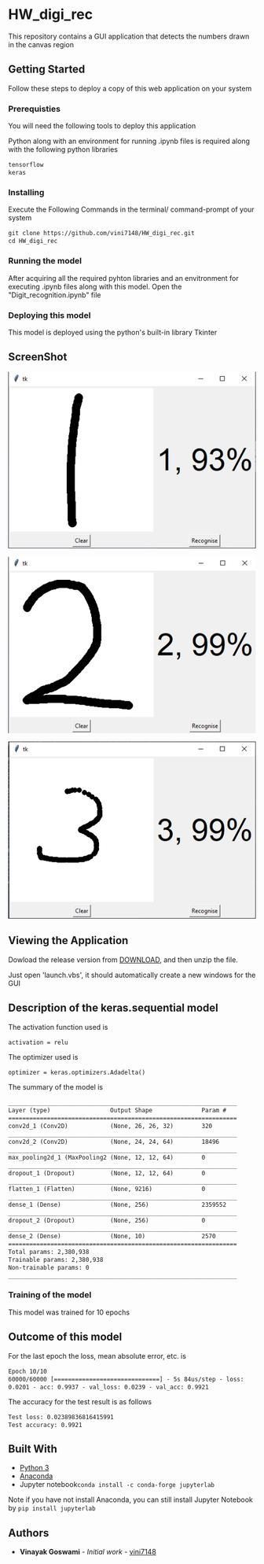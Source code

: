 # HW_digi_rec

This repository contains a GUI application that detects the numbers drawn in the canvas region

## Getting Started

Follow these steps to deploy a copy of this web application on your system

### Prerequisties

You will need the following tools to deploy this application

Python along with an environment for running .ipynb files is required along with the following python libraries
```
tensorflow
keras
```


### Installing

Execute the Following Commands in the terminal/ command-prompt of your system

```
git clone https://github.com/vini7148/HW_digi_rec.git
cd HW_digi_rec
```

### Running the model

After acquiring all the required pyhton libraries and an envitronment for executing .ipynb files along with this model. Open the "Digit_recognition.ipynb" file

### Deploying this model 

This model is deployed using the python's built-in library Tkinter

## ScreenShot

![Recognizer_1](https://github.com/vini7148/HW_digi_rec/blob/master/ss/1.png)


![Recognizer_2](https://github.com/vini7148/HW_digi_rec/blob/master/ss/2.png)


![Recognizer_3](https://github.com/vini7148/HW_digi_rec/blob/master/ss/3.png)

## Viewing the Application

Dowload the release version from [DOWNLOAD](https://github.com/vini7148/HW_digi_rec/archive/1.0.zip), and then unzip the file.

Just open 'launch.vbs', it should automatically create a new windows for the GUI

## Description of the keras.sequential model

The activation function used is
```
activation = relu
```
The optimizer used is
```
optimizer = keras.optimizers.Adadelta()
```
The summary of the model is 
```
_________________________________________________________________
Layer (type)                 Output Shape              Param #   
=================================================================
conv2d_1 (Conv2D)            (None, 26, 26, 32)        320       
_________________________________________________________________
conv2d_2 (Conv2D)            (None, 24, 24, 64)        18496     
_________________________________________________________________
max_pooling2d_1 (MaxPooling2 (None, 12, 12, 64)        0         
_________________________________________________________________
dropout_1 (Dropout)          (None, 12, 12, 64)        0         
_________________________________________________________________
flatten_1 (Flatten)          (None, 9216)              0         
_________________________________________________________________
dense_1 (Dense)              (None, 256)               2359552   
_________________________________________________________________
dropout_2 (Dropout)          (None, 256)               0         
_________________________________________________________________
dense_2 (Dense)              (None, 10)                2570      
=================================================================
Total params: 2,380,938
Trainable params: 2,380,938
Non-trainable params: 0
_________________________________________________________________
```
### Training of the model

This model was trained for 10 epochs

## Outcome of this model

For the last epoch the loss, mean absolute error, etc. is
```
Epoch 10/10
60000/60000 [==============================] - 5s 84us/step - loss: 0.0201 - acc: 0.9937 - val_loss: 0.0239 - val_acc: 0.9921
```

The accuracy for the test result is as follows
```
Test loss: 0.02389836816415991
Test accuracy: 0.9921
```

## Built With

* [Python 3](https://www.python.org/ftp/python/3.8.0/python-3.8.0.exe)
* [Anaconda](https://www.anaconda.com/distribution/#download-section)
* Jupyter notebook```conda install -c conda-forge jupyterlab```

Note if you have not install Anaconda, you can still install Jupyter Notebook by ```pip install jupyterlab```


## Authors

* **Vinayak Goswami** - *Initial work* - [vini7148](https://github.com/vini7148)